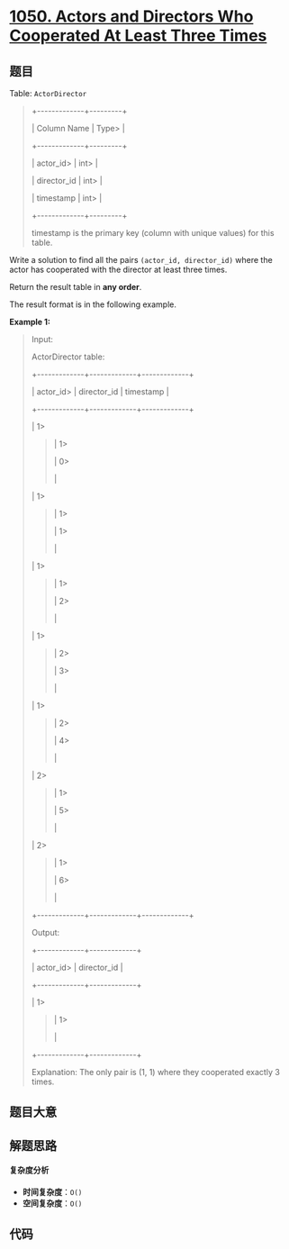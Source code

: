# [1050. Actors and Directors Who Cooperated At Least Three Times](https://leetcode.com/problems/actors-and-directors-who-cooperated-at-least-three-times/)

## 题目

Table: `ActorDirector`

> +-------------+---------+
>
> | Column Name | Type>
> |
>
> +-------------+---------+
>
> | actor_id>
> | int>
> |
>
> | director_id | int>
> |
>
> | timestamp | int>
> |
>
> +-------------+---------+
>
> timestamp is the primary key (column with unique values) for this table.

Write a solution to find all the pairs `(actor_id, director_id)` where the
actor has cooperated with the director at least three times.

Return the result table in **any order**.

The result format is in the following example.

**Example 1:**

> Input:
>
> ActorDirector table:
>
> +-------------+-------------+-------------+
>
> | actor_id>
> | director_id | timestamp |
>
> +-------------+-------------+-------------+
>
> | 1>
>
> > | 1>
> >
> > | 0>
> >
> > |
>
> | 1>
>
> > | 1>
> >
> > | 1>
> >
> > |
>
> | 1>
>
> > | 1>
> >
> > | 2>
> >
> > |
>
> | 1>
>
> > | 2>
> >
> > | 3>
> >
> > |
>
> | 1>
>
> > | 2>
> >
> > | 4>
> >
> > |
>
> | 2>
>
> > | 1>
> >
> > | 5>
> >
> > |
>
> | 2>
>
> > | 1>
> >
> > | 6>
> >
> > |
>
> +-------------+-------------+-------------+
>
> Output:
>
> +-------------+-------------+
>
> | actor_id>
> | director_id |
>
> +-------------+-------------+
>
> | 1>
>
> > | 1>
> >
> > |
>
> +-------------+-------------+
>
> Explanation: The only pair is (1, 1) where they cooperated exactly 3 times.

## 题目大意

## 解题思路

#### 复杂度分析

- **时间复杂度**：`O()`
- **空间复杂度**：`O()`

## 代码

```javascript

```
